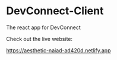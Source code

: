 # DevConnect-Client

The react app for DevConnect

Check out the live website: 

https://aesthetic-naiad-ad420d.netlify.app
